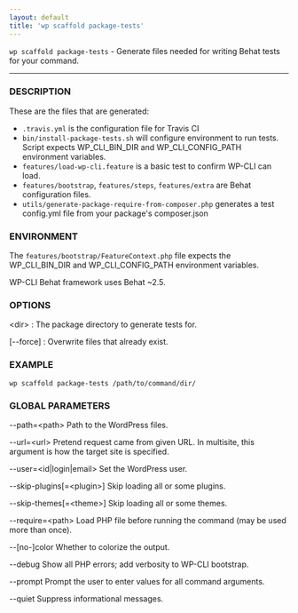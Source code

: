 ```yaml
---
layout: default
title: 'wp scaffold package-tests'
---
```


`wp scaffold package-tests` - Generate files needed for writing Behat tests for your command.

<hr />

### DESCRIPTION

These are the files that are generated:

* `.travis.yml` is the configuration file for Travis CI
* `bin/install-package-tests.sh` will configure environment to run tests. Script expects WP_CLI_BIN_DIR and WP_CLI_CONFIG_PATH environment variables.
* `features/load-wp-cli.feature` is a basic test to confirm WP-CLI can load.
* `features/bootstrap`, `features/steps`, `features/extra` are Behat configuration files.
* `utils/generate-package-require-from-composer.php` generates a test config.yml file from your package's composer.json

### ENVIRONMENT

The `features/bootstrap/FeatureContext.php` file expects the WP_CLI_BIN_DIR and WP_CLI_CONFIG_PATH environment variables.

WP-CLI Behat framework uses Behat ~2.5.

### OPTIONS

&lt;dir&gt;
: The package directory to generate tests for.

[\--force]
: Overwrite files that already exist.

### EXAMPLE

    wp scaffold package-tests /path/to/command/dir/

### GLOBAL PARAMETERS

  \--path=&lt;path&gt;
      Path to the WordPress files.

  \--url=&lt;url&gt;
      Pretend request came from given URL. In multisite, this argument is how the target site is specified.

  \--user=&lt;id|login|email&gt;
      Set the WordPress user.

  \--skip-plugins[=&lt;plugin&gt;]
      Skip loading all or some plugins.

  \--skip-themes[=&lt;theme&gt;]
      Skip loading all or some themes.

  \--require=&lt;path&gt;
      Load PHP file before running the command (may be used more than once).

  \--[no-]color
      Whether to colorize the output.

  \--debug
      Show all PHP errors; add verbosity to WP-CLI bootstrap.

  \--prompt
      Prompt the user to enter values for all command arguments.

  \--quiet
      Suppress informational messages.



